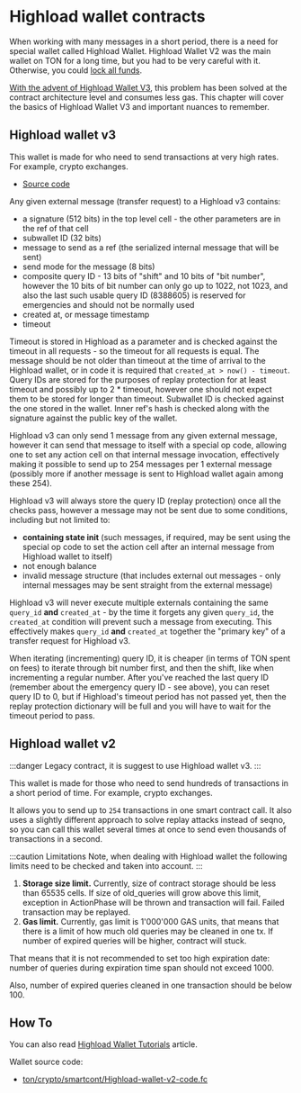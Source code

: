 # Highload wallet contracts

When working with many messages in a short period, there is a need for special wallet called Highload Wallet. Highload Wallet V2 was the main wallet on TON for a long time, but you had to be very careful with it. Otherwise, you could [lock all funds](https://t.me/tonstatus/88). 

[With the advent of Highload Wallet V3](https://github.com/ton-blockchain/Highload-wallet-contract-v3), this problem has been solved at the contract architecture level and consumes less gas. This chapter will cover the basics of Highload Wallet V3 and important nuances to remember.

## Highload wallet v3

This wallet is made for who need to send transactions at very high rates. For example, crypto exchanges.

- [Source code](https://github.com/ton-blockchain/Highload-wallet-contract-v3)

Any given external message (transfer request) to a Highload v3 contains:
- a signature (512 bits) in the top level cell - the other parameters are in the ref of that cell
- subwallet ID (32 bits)
- message to send as a ref (the serialized internal message that will be sent)
- send mode for the message (8 bits)
- composite query ID - 13 bits of "shift" and 10 bits of "bit number", however the 10 bits of bit number can only go up to 1022, not 1023, and also the last such usable query ID (8388605) is reserved for emergencies and should not be normally used
- created at, or message timestamp
- timeout

Timeout is stored in Highload as a parameter and is checked against the timeout in all requests - so the timeout for all requests is equal. The message should be not older than timeout at the time of arrival to the Highload wallet, or in code it is required that `created_at > now() - timeout`. Query IDs are stored for the purposes of replay protection for at least timeout and possibly up to 2 * timeout, however one should not expect them to be stored for longer than timeout. Subwallet ID is checked against the one stored in the wallet. Inner ref's hash is checked along with the signature against the public key of the wallet.

Highload v3 can only send 1 message from any given external message, however it can send that message to itself with a special op code, allowing one to set any action cell on that internal message invocation, effectively making it possible to send up to 254 messages per 1 external message (possibly more if another message is sent to Highload wallet again among these 254).

Highload v3 will always store the query ID (replay protection) once all the checks pass, however a message may not be sent due to some conditions, including but not limited to:
- **containing state init** (such messages, if required, may be sent using the special op code to set the action cell after an internal message from Highload wallet to itself)
- not enough balance
- invalid message structure (that includes external out messages - only internal messages may be sent straight from the external message)

Highload v3 will never execute multiple externals containing the same `query_id` **and** `created_at` - by the time it forgets any given `query_id`, the `created_at` condition will prevent such a message from executing. This effectively makes `query_id` **and** `created_at` together the "primary key" of a transfer request for Highload v3.

When iterating (incrementing) query ID, it is cheaper (in terms of TON spent on fees) to iterate through bit number first, and then the shift, like when incrementing a regular number. After you've reached the last query ID (remember about the emergency query ID - see above), you can reset query ID to 0, but if Highload's timeout period has not passed yet, then the replay protection dictionary will be full and you will have to wait for the timeout period to pass.


## Highload wallet v2

:::danger
Legacy contract, it is suggest to use Highload wallet v3.
:::

This wallet is made for those who need to send hundreds of transactions in a short period of time. For example, crypto exchanges.

It allows you to send up to `254` transactions in one smart contract call. It also uses a slightly different approach to solve replay attacks instead of seqno, so you can call this wallet several times at once to send even thousands of transactions in a second.

:::caution Limitations
Note, when dealing with Highload wallet the following limits need to be checked and taken into account.
:::

1. **Storage size limit.** Currently, size of contract storage should be less than 65535 cells. If size of
old_queries will grow above this limit, exception in ActionPhase will be thrown and transaction will fail.
Failed transaction may be replayed.
2. **Gas limit.** Currently, gas limit is 1'000'000 GAS units, that means that there is a limit of how much
old queries may be cleaned in one tx. If number of expired queries will be higher, contract will stuck.

That means that it is not recommended to set too high expiration date:
number of queries during expiration time span should not exceed 1000.

Also, number of expired queries cleaned in one transaction should be below 100.

## How To

You can also read [Highload Wallet Tutorials](/v3/guidelines/smart-contracts/howto/wallet#-high-load-wallet-v3) article.

Wallet source code:
 * [ton/crypto/smartcont/Highload-wallet-v2-code.fc](https://github.com/ton-blockchain/ton/blob/master/crypto/smartcont/new-highload-wallet-v2.fif)

